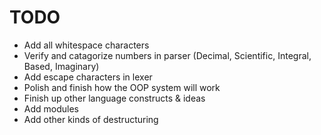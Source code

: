 # TODO
- Add all whitespace characters
- Verify and catagorize numbers in parser (Decimal, Scientific, Integral, Based, Imaginary)
- Add escape characters in lexer
- Polish and finish how the OOP system will work
- Finish up other language constructs & ideas
- Add modules
- Add other kinds of destructuring